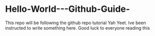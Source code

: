 # Hello-World---Github-Guide-
This repo will be following the github repo tutorial
Yah Yeet. Ive been instructed to write something here. Good luck to everyone reading this
